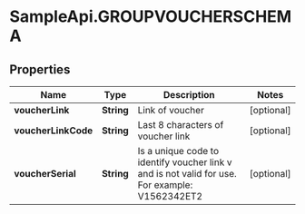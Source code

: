 # SampleApi.GROUPVOUCHERSCHEMA

## Properties

Name | Type | Description | Notes
------------ | ------------- | ------------- | -------------
**voucherLink** | **String** | Link of voucher | [optional] 
**voucherLinkCode** | **String** | Last 8 characters of voucher link | [optional] 
**voucherSerial** | **String** | Is a unique code to identify voucher link v and is not valid for use. For example: V1562342ET2 | [optional] 


